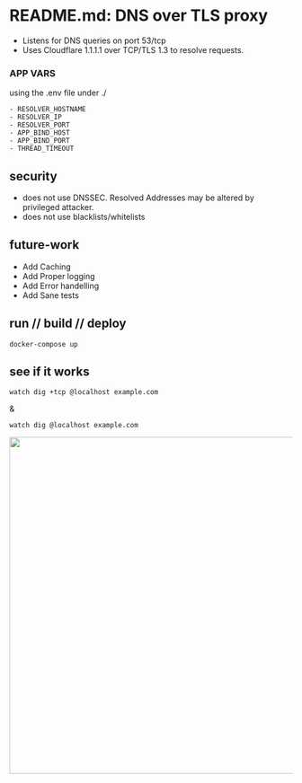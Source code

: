 # README.md: DNS over TLS proxy

- Listens for DNS queries on port 53/tcp
- Uses Cloudflare 1.1.1.1 over TCP/TLS 1.3 to resolve requests.

### APP VARS

using the .env file under ./

    - RESOLVER_HOSTNAME
    - RESOLVER_IP
    - RESOLVER_PORT
    - APP_BIND_HOST
    - APP_BIND_PORT
    - THREAD_TIMEOUT

## security

- does not use DNSSEC. Resolved Addresses may be altered by privileged attacker.
- does not use blacklists/whitelists

## future-work

- Add Caching
- Add Proper logging
- Add Error handelling
- Add Sane tests

## run // build // deploy

```
docker-compose up
```

## see if it works

```
watch dig +tcp @localhost example.com
```
& 


```
watch dig @localhost example.com
```

<p style="text-align:center;"><a href="https://raw.githubusercontent.com/Shokodemon/python-dns-over-tls/master/workspace.png"><img src="https://raw.githubusercontent.com/Shokodemon/python-dns-over-tls/master/workspace.png" align="center" height="600" width="800" ></a><p>

